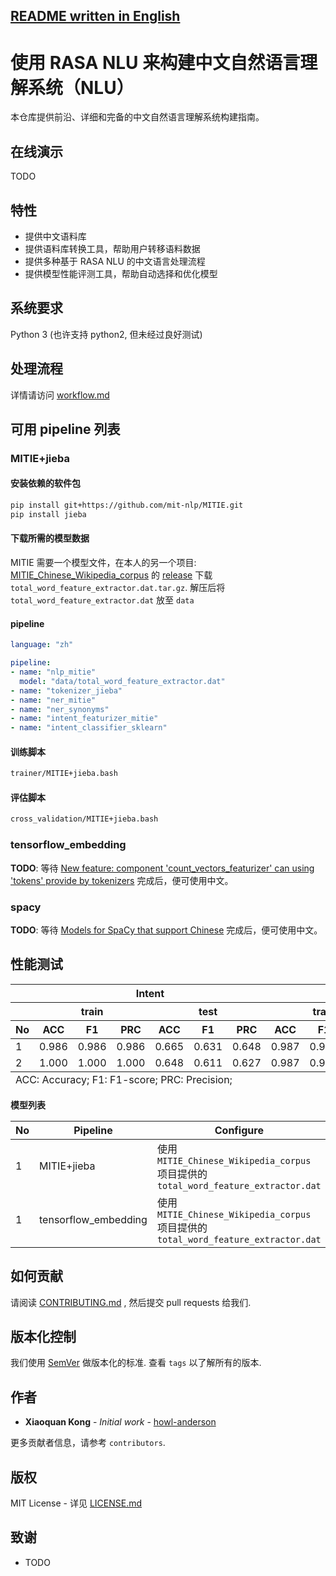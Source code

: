 [README written in English](README.en-US.md)
------------------------------

# 使用 RASA NLU 来构建中文自然语言理解系统（NLU）

本仓库提供前沿、详细和完备的中文自然语言理解系统构建指南。

## 在线演示

TODO

## 特性
- 提供中文语料库
- 提供语料库转换工具，帮助用户转移语料数据
- 提供多种基于 RASA NLU 的中文语言处理流程
- 提供模型性能评测工具，帮助自动选择和优化模型

## 系统要求

Python 3 (也许支持 python2, 但未经过良好测试)

## 处理流程

详情请访问 [workflow.md](workflow.md)

## 可用 pipeline 列表
### MITIE+jieba
#### 安装依赖的软件包
```bash
pip install git+https://github.com/mit-nlp/MITIE.git
pip install jieba
```
#### 下载所需的模型数据
MITIE 需要一个模型文件，在本人的另一个项目: [MITIE_Chinese_Wikipedia_corpus](https://github.com/howl-anderson/MITIE_Chinese_Wikipedia_corpus) 的 [release](https://github.com/howl-anderson/MITIE_Chinese_Wikipedia_corpus/releases) 下载 `total_word_feature_extractor.dat.tar.gz`. 解压后将 `total_word_feature_extractor.dat` 放至 `data`
#### pipeline
```yaml
language: "zh"

pipeline:
- name: "nlp_mitie"
  model: "data/total_word_feature_extractor.dat"
- name: "tokenizer_jieba"
- name: "ner_mitie"
- name: "ner_synonyms"
- name: "intent_featurizer_mitie"
- name: "intent_classifier_sklearn"
```

#### 训练脚本
```bash
trainer/MITIE+jieba.bash
```

#### 评估脚本
```bash
cross_validation/MITIE+jieba.bash
```

### tensorflow_embedding

**TODO**: 等待 [New feature: component 'count_vectors_featurizer' can using 'tokens' provide by tokenizers](https://github.com/RasaHQ/rasa_nlu/pull/1115) 完成后，便可使用中文。

### spacy

**TODO**: 等待 [Models for SpaCy that support Chinese](https://github.com/howl-anderson/Chinese_models_for_SpaCy) 完成后，便可使用中文。


## 性能测试
<table>
    <thead>
    <tr>
        <th></th>
        <th colspan="6">Intent</th>
        <th colspan="6">Entity</th>
    </tr>
    <tr>
        <th></th>
        <th colspan="3">train</th>
        <th colspan="3">test</th>
        <th colspan="3">train</th>
        <th colspan="3">test</th>
    </tr>
    <tr>
        <th>No</th>
        <th>ACC</th>
        <th>F1</th>
        <th>PRC</th>
        <th>ACC</th>
        <th>F1</th>
        <th>PRC</th>
        <th>ACC</th>
        <th>F1</th>
        <th>PRC</th>
        <th>ACC</th>
        <th>F1</th>
        <th>PRC</th>
    </tr>
    </thead>
    <tbody>
    <tr>
        <td>1</td>
        <td>0.986</td>
        <td>0.986</td>
        <td>0.986</td>
        <td>0.665</td>
        <td>0.631</td>
        <td>0.648</td>
        <td>0.987</td>
        <td>0.987</td>
        <td>0.988</td>
        <td>0.967</td>
        <td>0.968</td>
        <td>0.973</td>
    </tr>
    <tr>
        <td>2</td>
        <td>1.000</td>
        <td>1.000</td>
        <td>1.000</td>
        <td>0.648</td>
        <td>0.611</td>
        <td>0.627</td>
        <td>0.987</td>
        <td>0.987</td>
        <td>0.988</td>
        <td>0.968</td>
        <td>0.970</td>
        <td>0.975</td>
    </tr>
    </tbody>
    <tfoot>
        <tr>
            <td colspan="13">
                ACC: Accuracy; F1: F1-score; PRC: Precision;
            </td>
        </tr>
    </tfoot>
</table>

**模型列表**

| No  | Pipeline    | Configure                                                                    |
|-----|-------------|------------------------------------------------------------------------------|
| 1   | MITIE+jieba | 使用 `MITIE_Chinese_Wikipedia_corpus` 项目提供的 `total_word_feature_extractor.dat` |
| 1   | tensorflow_embedding | 使用 `MITIE_Chinese_Wikipedia_corpus` 项目提供的 `total_word_feature_extractor.dat` |



## 如何贡献

请阅读 [CONTRIBUTING.md](https://gist.github.com/PurpleBooth/b24679402957c63ec426) , 然后提交 pull requests 给我们.

## 版本化控制

我们使用 [SemVer](http://semver.org/) 做版本化的标准. 查看 `tags` 以了解所有的版本.

## 作者

* **Xiaoquan Kong** - *Initial work* - [howl-anderson](https://github.com/howl-anderson)

更多贡献者信息，请参考 `contributors`.

## 版权

MIT License - 详见 [LICENSE.md](LICENSE.md)

## 致谢

* TODO